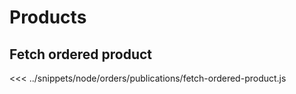 # Products
## Fetch ordered product
<<< ../snippets/node/orders/publications/fetch-ordered-product.js